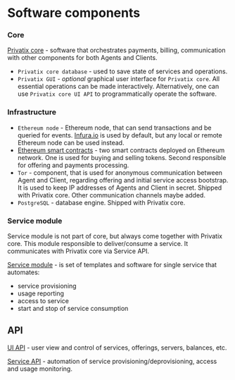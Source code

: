 # Software components

### Core

[Privatix core](./) - software that orchestrates payments, billing, communication with other components for both Agents and Clients.

*  `Privatix core database` - used to save state of services and operations.
* `Privatix GUI` - _optional_ graphical user interface for `Privatix core`. All essential operations can be made interactively. Alternatively, one can use `Privatix core UI API` to programmatically operate the software.

### Infrastructure

* `Ethereum node` - Ethereum node, that can send transactions and be queried for events. [Infura.io](https://infura.io/) is used by default, but any local or remote Ethereum node can be used instead.
* [Ethereum smart contracts](ethereum/smart_contract.md) - two smart contracts deployed on Ethereum network. One is used for buying and selling tokens. Second responsible for offering and payments processing.
* `Tor` - component, that is used for anonymous communication between Agent and Client, regarding offering and initial service access bootstrap. It is used to keep IP addresses of Agents and Client in secret. Shipped with Privatix core. Other communication channels maybe added.
* `PostgreSQL` - database engine. Shipped with Privatix core.

### Service module

Service module is not part of core, but always come together with Privatix core. This module responsible to deliver/consume a service. It communicates with Privatix core via Service API.

[Service module](../service/service_module.md) - is set of templates and software for single service that automates:

* service provisioning
* usage reporting
* access to service
* start and stop of service consumption

## API

[UI API](https://github.com/Privatix/dappctrl/blob/master/doc/ui/rpc.md) - user view and control of services, offerings, servers, balances, etc.

[Service API](../service/service_module.md#service-api) - automation of service provisioning/deprovisioning, access and usage monitoring.


